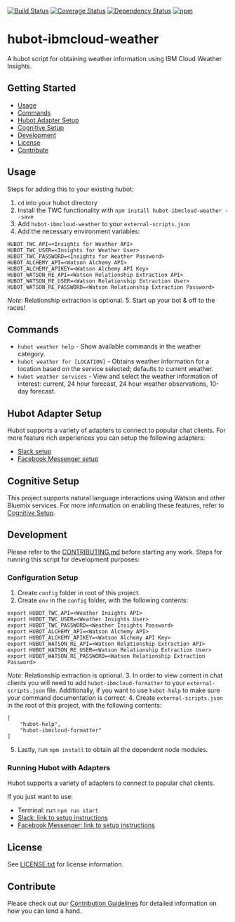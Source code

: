 [![Build Status](https://travis-ci.org/ibm-cloud-solutions/hubot-ibmcloud-weather.svg?branch=master)](https://travis-ci.org/ibm-cloud-solutions/hubot-ibmcloud-weather)
[![Coverage Status](https://coveralls.io/repos/github/ibm-cloud-solutions/hubot-ibmcloud-weather/badge.svg?branch=master)](https://coveralls.io/github/ibm-cloud-solutions/hubot-ibmcloud-weather?branch=master)
[![Dependency Status](https://dependencyci.com/github/ibm-cloud-solutions/hubot-ibmcloud-weather/badge)](https://dependencyci.com/github/ibm-cloud-solutions/hubot-ibmcloud-weather)
[![npm](https://img.shields.io/npm/v/hubot-ibmcloud-weather.svg?maxAge=2592000)](https://www.npmjs.com/package/hubot-ibmcloud-weather)

# hubot-ibmcloud-weather

A hubot script for obtaining weather information using IBM Cloud Weather Insights.

## Getting Started
* [Usage](#usage)
* [Commands](#commands)
* [Hubot Adapter Setup](#hubot-adapter-setup)
* [Cognitive Setup](#cognitive-setup)
* [Development](#development)
* [License](#license)
* [Contribute](#contribute)

## Usage

Steps for adding this to your existing hubot:

1. `cd` into your hubot directory
2. Install the TWC functionality with `npm install hubot-ibmcloud-weather --save`
3. Add `hubot-ibmcloud-weather` to your `external-scripts.json`
4. Add the necessary environment variables:
```
HUBOT_TWC_API=<Insights for Weather API>
HUBOT_TWC_USER=<Insights for Weather User>
HUBOT_TWC_PASSWORD=<Insights for Weather Password>
HUBOT_ALCHEMY_API=<Watson Alchemy API>
HUBOT_ALCHEMY_APIKEY=<Watson Alchemy API Key>
HUBOT_WATSON_RE_API=<Watson Relationship Extraction API>
HUBOT_WATSON_RE_USER=<Watson Relationship Extraction User>
HUBOT_WATSON_RE_PASSWORD=<Watson Relationship Extraction Password>
```
_Note_: Relationship extraction is optional.
5. Start up your bot & off to the races!

## Commands

- `hubot weather help` - Show available commands in the weather category.
- `hubot weather for [LOCATION]` - Obtains weather information for a location based on the service selected; defaults to current weather.
- `hubot weather services` - View and select the weather information of interest: current, 24 hour forecast, 24 hour weather observations, 10-day forecast.

## Hubot Adapter Setup

Hubot supports a variety of adapters to connect to popular chat clients.  For more feature rich experiences you can setup the following adapters:
- [Slack setup](https://github.com/ibm-cloud-solutions/hubot-ibmcloud-weather/blob/master/docs/adapters/slack.md)
- [Facebook Messenger setup](https://github.com/ibm-cloud-solutions/hubot-ibmcloud-weather/blob/master/docs/adapters/facebook.md)

## Cognitive Setup

This project supports natural language interactions using Watson and other Bluemix services.  For more information on enabling these features, refer to [Cognitive Setup](https://github.com/ibm-cloud-solutions/hubot-ibmcloud-nlc/blob/master/docs/cognitiveSetup.md).

## Development

Please refer to the [CONTRIBUTING.md](https://github.com/ibm-cloud-solutions/hubot-ibmcloud-weather/blob/master/CONTRIBUTING.md) before starting any work.  Steps for running this script for development purposes:

### Configuration Setup

1. Create `config` folder in root of this project.
2. Create `env` in the `config` folder, with the following contents:
```
export HUBOT_TWC_API=<Weather Insights API>
export HUBOT_TWC_USER=<Weather Insights User>
export HUBOT_TWC_PASSWORD=<Weather Insights Password>
export HUBOT_ALCHEMY_API=<Watson Alchemy API>
export HUBOT_ALCHEMY_APIKEY=<Watson Alchemy API Key>
export HUBOT_WATSON_RE_API=<Watson Relationship Extraction API>
export HUBOT_WATSON_RE_USER=<Watson Relationship Extraction User>
export HUBOT_WATSON_RE_PASSWORD=<Watson Relationship Extraction Password>
```
_Note_: Relationship extraction is optional.
3. In order to view content in chat clients you will need to add `hubot-ibmcloud-formatter` to your `external-scripts.json` file. Additionally, if you want to use `hubot-help` to make sure your command documentation is correct:
4. Create `external-scripts.json` in the root of this project, with the following contents:
```
[
	"hubot-help",
	"hubot-ibmcloud-formatter"
]
```
5. Lastly, run `npm install` to obtain all the dependent node modules.

### Running Hubot with Adapters

Hubot supports a variety of adapters to connect to popular chat clients.

If you just want to use:
 - Terminal: run `npm run start`
 - [Slack: link to setup instructions](https://github.com/ibm-cloud-solutions/hubot-ibmcloud-weather/blob/master/docs/adapters/slack.md)
 - [Facebook Messenger: link to setup instructions](https://github.com/ibm-cloud-solutions/hubot-ibmcloud-weather/blob/master/docs/adapters/facebook.md)

## License

See [LICENSE.txt](https://github.com/ibm-cloud-solutions/hubot-ibmcloud-weather/blob/master/LICENSE.txt) for license information.

## Contribute

Please check out our [Contribution Guidelines](https://github.com/ibm-cloud-solutions/hubot-ibmcloud-weather/blob/master/CONTRIBUTING.md) for detailed information on how you can lend a hand.
